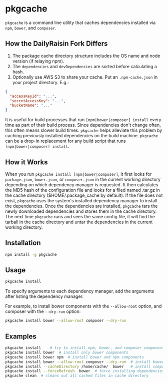 pkgcache
=========

`pkgcache` is a command line utility that caches dependencies installed via `npm`, `bower`, and `composer`.

## How the DailyRaisin Fork Differs

1. The package cache directory structure includes the OS name and node version (if relaying npm).
1. The `dependencies` and `devDependencies` are sorted before calculating a hash.
1. Optionally use AWS S3 to share your cache. Put an `.npm-cache.json` in your project directory. E.g.:

```json
{
  "accessKeyId": "...",
  "secretAccessKey": "...",
  "bucketName": "..."
}
```

It is useful for build processes that run `[npm|bower|composer] install` every time as part of their 
build process. Since dependencies don't change often, this often means slower build times. `pkgcache`
helps alleviate this problem by caching previously installed dependencies on the build machine. 
`pkgcache` can be a drop-in replacement for any build script that runs `[npm|bower|composer] install`. 

## How it Works
When you run `pkgcache install [npm|bower|composer]`, it first looks for `package.json`, `bower.json`,
or `composer.json` in the current working directory depending on which dependency manager is requested.
It then calculates the MD5 hash of the configuration file and looks for a filed named 
<MD5 of config.json>.tar.gz in the cache directory ($HOME/.package_cache by default). If the file does not
exist, `pkgcache` uses the system's installed dependency manager to install the dependencies. Once the
dependencies are installed, `pkgcache` tars the newly downloaded dependencies and stores them in the 
cache directory. The next time `pkgcache` runs and sees the same config file, it will find the tarball
in the cache directory and untar the dependencies in the current working directory.


## Installation
```bash
npm install -g pkgcache
```

## Usage
```bash
pkgcache install
```

To specify arguments to each dependency manager, add the arguments after listing the dependency manager. 

For example, to install bower components with the `--allow-root` option, and composer with the `--dry-run` option:

```bash
pkgcache install bower --allow-root composer --dry-run
```

## Examples
```bash
pkgcache install	# try to install npm, bower, and composer components
pkgcache install bower	# install only bower components
pkgcache install bower npm	# install bower and npm components
pkgcache install bower --allow-root composer --dry-run	# install bower with allow-root, and composer with --dry-run
pkgcache install --cacheDirectory /home/cache/  bower 	# install components using /home/cache as cache directory
pkgcache install --forceRefresh  bower	# force installing dependencies from package manager without cache
pkgcache clean	# cleans out all cached files in cache directory
```
